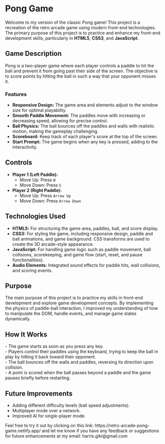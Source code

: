 <body>
    <h1>Pong Game</h1>
    <p>Welcome to my version of the classic Pong game! This project is a recreation of the retro arcade game using modern front-end technologies. The primary purpose of this project is to practice and enhance my front-end development skills, particularly in <strong>HTML5</strong>, <strong>CSS3</strong>, and <strong>JavaScript</strong>.</p>
    <h2>Game Description</h2>
    <p>Pong is a two-player game where each player controls a paddle to hit the ball and prevent it from going past their side of the screen. The objective is to score points by hitting the ball in such a way that your opponent misses it.</p>
    <h3>Features</h3>
    <ul>
        <li><strong>Responsive Design:</strong> The game area and elements adjust to the window size for optimal playability.</li>
        <li><strong>Smooth Paddle Movement:</strong> The paddles move with increasing or decreasing speed, allowing for precise control.</li>
        <li><strong>Ball Physics:</strong> The ball bounces off the paddles and walls with realistic motion, making the gameplay challenging.</li>
        <li><strong>Scoreboard:</strong> Keep track of each player's score at the top of the screen.</li>
        <li><strong>Start Prompt:</strong> The game begins when any key is pressed, adding to the interactivity.</li>
    </ul>
    <h2>Controls</h2>
    <ul>
        <li><strong>Player 1 (Left Paddle):</strong>
            <ul>
                <li>Move Up: Press <code>W</code></li>
                <li>Move Down: Press <code>S</code></li>
            </ul>
        </li>
        <li><strong>Player 2 (Right Paddle):</strong>
            <ul>
                <li>Move Up: Press <code>Arrow Up</code></li>
                <li>Move Down: Press <code>Arrow Down</code></li>
            </ul>
        </li>
    </ul>
    <h2>Technologies Used</h2>
    <ul>
        <li><strong>HTML5:</strong> For structuring the game area, paddles, ball, and score display.</li>
        <li><strong>CSS3:</strong> For styling the game, including responsive design, paddle and ball animations, and game background. CSS transforms are used to create the 3D arcade-style appearance.</li>
        <li><strong>JavaScript:</strong> For handling game logic such as paddle movement, ball collisions, scorekeeping, and game flow (start, reset, and pause functionalities).</li>
        <li><strong>Audio Elements:</strong> Integrated sound effects for paddle hits, wall collisions, and scoring events.</li>
    </ul>
    <h2>Purpose</h2>
    <p>The main purpose of this project is to practice my skills in front-end development and explore game development concepts. By implementing the physics of paddle-ball interaction, I improved my understanding of how to manipulate the DOM, handle events, and manage game states dynamically.</p>
    <h2>How It Works</h2>
    <p>
        - The game starts as soon as you press any key.<br>
        - Players control their paddles using the keyboard, trying to keep the ball in play by hitting it back toward their opponent.<br>
        - The ball bounces off the walls and paddles, reversing its direction upon collision.<br>
        - A point is scored when the ball passes beyond a paddle and the game pauses briefly before restarting.
    </p>
    <h2>Future Improvements</h2>
    <ul>
        <li>Adding different difficulty levels (ball speed adjustments).</li>
        <li>Multiplayer mode over a network.</li>
        <li>Improved AI for single-player mode.</li>
    </ul>
    <p>Feel free to try it out by clicking on this link: https://retro-arcade-pong-game.netlify.app/ and let me know if you have any feedback or suggestions for future enhancements at my email: harris.giki@gmail.com</p>
</body>
</html>
